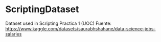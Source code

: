 # ScriptingDataset
Dataset used in Scripting Practica 1 (UOC)
Fuente: https://www.kaggle.com/datasets/saurabhshahane/data-science-jobs-salaries

